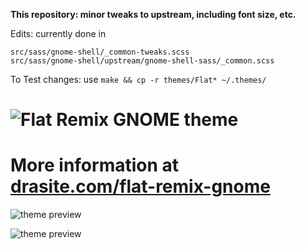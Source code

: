 **This repository: minor tweaks to upstream, including font size, etc.**

Edits: currently done in
```
src/sass/gnome-shell/_common-tweaks.scss
src/sass/gnome-shell/upstream/gnome-shell-sass/_common.scss
```

To Test changes: use `make && cp -r themes/Flat* ~/.themes/`

![Flat Remix GNOME theme](https://github.com/daniruiz/flat-remix-gnome/raw/master/assets/logo.png)
===============================

# More information at [drasite.com/flat-remix-gnome](https://drasite.com/flat-remix-gnome)

![theme preview](https://github.com/daniruiz/flat-remix-gnome/raw/master/assets/GNOME-40.png)

![theme preview](https://github.com/daniruiz/flat-remix-gnome/raw/master/assets/preview.png)
